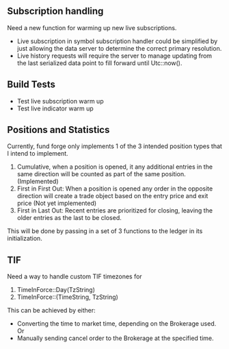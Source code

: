 
## Subscription handling
Need a new function for warming up new live subscriptions.
- Live subscription in symbol subscription handler could be simplified by just allowing the data server to determine the correct primary resolution.
- Live history requests will require the server to manage updating from the last serialized data point to fill forward until Utc::now().

## Build Tests
- Test live subscription warm up
- Test live indicator warm up

## Positions and Statistics
Currently, fund forge only implements 1 of the 3 intended position types that I intend to implement.
1. Cumulative, when a position is opened, it any additional entries in the same direction will be counted as part of the same position. (Implemented)
2. First in First Out: When a position is opened any order in the opposite direction will create a trade object based on the entry price and exit price (Not yet implemented)
3. First in Last Out: Recent entries are prioritized for closing, leaving the older entries as the last to be closed.

This will be done by passing in a set of 3 functions to the ledger in its initialization.

## TIF
Need a way to handle custom TIF timezones for 
1. TimeInForce::Day(TzString) 
2. TimeInForce::(TimeString, TzString)

This can be achieved by either: 
- Converting the time to market time, depending on the Brokerage used. Or
- Manually sending cancel order to the Brokerage at the specified time.


